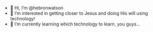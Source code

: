 - 👋 Hi, I’m @hebronwatson
- 👀 I’m interested in getting closer to Jesus and doing His will using technology!
- 🌱 I’m currently learning which technology to learn, you guys...

<!---
hebronwatson/hebronwatson is a ✨ special ✨ repository because its `README.md` (this file) appears on your GitHub profile.
You can click the Preview link to take a look at your changes.
--->
